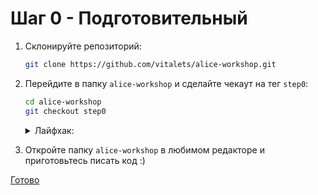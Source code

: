 # Шаг 0 - Подготовительный

1. Склонируйте репозиторий:
    ```bash
    git clone https://github.com/vitalets/alice-workshop.git
    ```
2. Перейдите в папку `alice-workshop` и сделайте чекаут на тег `step0`:
   ```bash
   cd alice-workshop
   git checkout step0
   ```
   <details>
      <summary>Лайфхак:</summary>
      
      Если в процессе воркшопа после ваших правок на шаге `X` все перестало работать и непонятно,
      как решить проблему, то вы всегда можете сделать `git checkout stepX`, чтобы просто подтянуть необходимые изменения.
   </details>
   
3. Откройте папку `alice-workshop` в любимом редакторе и приготовьтесь писать код :)

[Готово][next]

[next]: http://bit.ly/alice-workshop_step1
